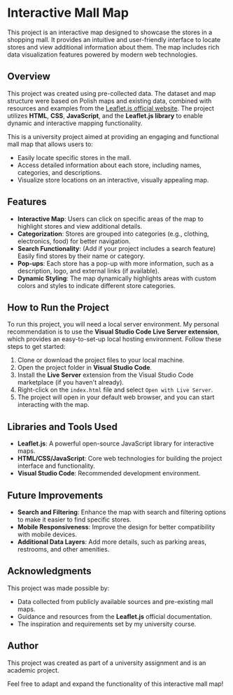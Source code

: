 # Interactive Mall Map 

This project is an interactive map designed to showcase the stores in a shopping mall. It provides an intuitive and user-friendly interface to locate stores and view additional information about them. The map includes rich data visualization features powered by modern web technologies.

## Overview

This project was created using pre-collected data. The dataset and map structure were based on Polish maps and existing data, combined with resources and examples from the [Leaflet.js official website](https://leafletjs.com/). The project utilizes **HTML**, **CSS**, **JavaScript**, and the **Leaflet.js library** to enable dynamic and interactive mapping functionality.

This is a university project aimed at providing an engaging and functional mall map that allows users to:
- Easily locate specific stores in the mall.
- Access detailed information about each store, including names, categories, and descriptions.
- Visualize store locations on an interactive, visually appealing map.

## Features

- **Interactive Map**: Users can click on specific areas of the map to highlight stores and view additional details.
- **Categorization**: Stores are grouped into categories (e.g., clothing, electronics, food) for better navigation.
- **Search Functionality**: (Add if your project includes a search feature) Easily find stores by their name or category.
- **Pop-ups**: Each store has a pop-up with more information, such as a description, logo, and external links (if available).
- **Dynamic Styling**: The map dynamically highlights areas with custom colors and styles to indicate different store categories.

## How to Run the Project

To run this project, you will need a local server environment. My personal recommendation is to use the **Visual Studio Code Live Server extension**, which provides an easy-to-set-up local hosting environment. Follow these steps to get started:

1. Clone or download the project files to your local machine.
2. Open the project folder in **Visual Studio Code**.
3. Install the **Live Server** extension from the Visual Studio Code marketplace (if you haven't already).
4. Right-click on the `index.html` file and select `Open with Live Server`.
5. The project will open in your default web browser, and you can start interacting with the map.

## Libraries and Tools Used

- **Leaflet.js**: A powerful open-source JavaScript library for interactive maps.
- **HTML/CSS/JavaScript**: Core web technologies for building the project interface and functionality.
- **Visual Studio Code**: Recommended development environment.

## Future Improvements

- **Search and Filtering**: Enhance the map with search and filtering options to make it easier to find specific stores.
- **Mobile Responsiveness**: Improve the design for better compatibility with mobile devices.
- **Additional Data Layers**: Add more details, such as parking areas, restrooms, and other amenities.

## Acknowledgments

This project was made possible by:
- Data collected from publicly available sources and pre-existing mall maps.
- Guidance and resources from the **Leaflet.js** official documentation.
- The inspiration and requirements set by my university course.

## Author

This project was created as part of a university assignment and is an academic project.

Feel free to adapt and expand the functionality of this interactive mall map!
#
